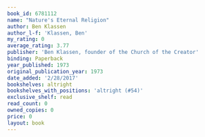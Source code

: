 ```yaml
---
book_id: 6781112
name: "Nature's Eternal Religion"
author: Ben Klassen
author_l-f: 'Klassen, Ben'
my_rating: 0
average_rating: 3.77
publisher: 'Ben Klassen, founder of the Church of the Creator'
binding: Paperback
year_published: 1973
original_publication_year: 1973
date_added: '2/28/2017'
bookshelves: altright
bookshelves_with_positions: 'altright (#54)'
exclusive_shelf: read
read_count: 0
owned_copies: 0
price: 0
layout: book
---
```

